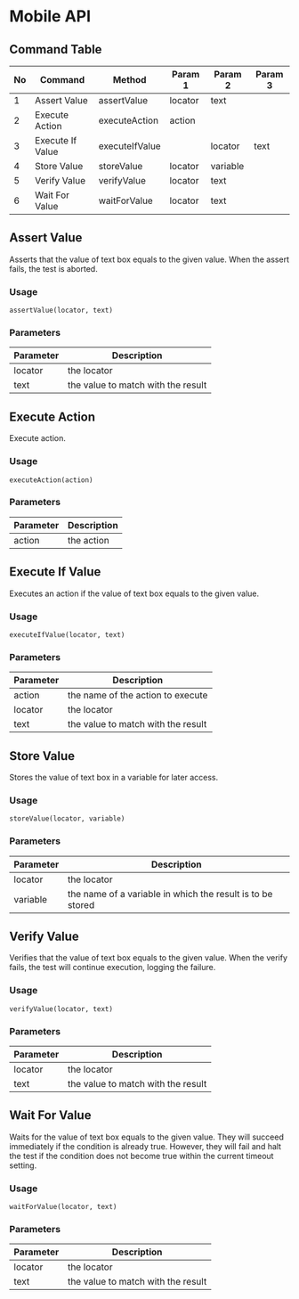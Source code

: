 # Mobile API

## Command Table

No | Command | Method | Param 1 | Param 2 | Param 3
--------- | --------- | --------- | --------- | --------- | ---------
1 | Assert Value | assertValue | locator | text | 
2 | Execute Action | executeAction | action |  | 
3 | Execute If Value | executeIfValue |  | locator | text
4 | Store Value | storeValue | locator | variable | 
5 | Verify Value | verifyValue | locator | text | 
6 | Wait For Value | waitForValue | locator | text | 

## Assert Value

Asserts that the value of text box equals to the given value. When the assert fails, the test is aborted.

### Usage

`
assertValue(locator, text)
`

### Parameters

Parameter | Description
--------- | -----------
locator | the locator
text | the value to match with the result

## Execute Action

Execute action.

### Usage

`
executeAction(action)
`

### Parameters

Parameter | Description
--------- | -----------
action | the action

## Execute If Value

Executes an action if the value of text box equals to the given value.

### Usage

`
executeIfValue(locator, text)
`

### Parameters

Parameter | Description
--------- | -----------
action | the name of the action to execute
locator | the locator
text | the value to match with the result

## Store Value

Stores the value of text box in a variable for later access.

### Usage

`
storeValue(locator, variable)
`

### Parameters

Parameter | Description
--------- | -----------
locator | the locator
variable | the name of a variable in which the result is to be stored

## Verify Value

Verifies that the value of text box equals to the given value. When the verify fails, the test will continue execution, logging the failure.

### Usage

`
verifyValue(locator, text)
`

### Parameters

Parameter | Description
--------- | -----------
locator | the locator
text | the value to match with the result

## Wait For Value

Waits for the value of text box equals to the given value. They will succeed immediately if the condition is already true. However, they will fail and halt the test if the condition does not become true within the current timeout setting.

### Usage

`
waitForValue(locator, text)
`

### Parameters

Parameter | Description
--------- | -----------
locator | the locator
text | the value to match with the result

